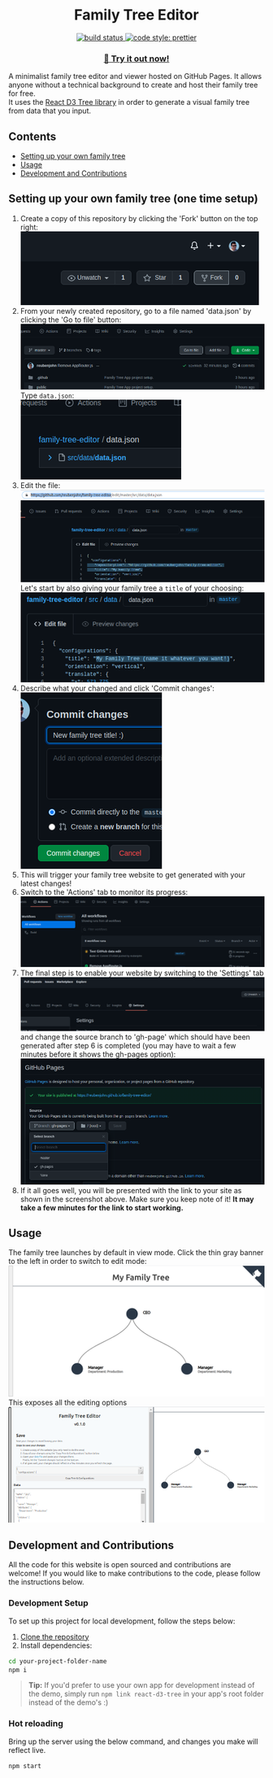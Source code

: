 <h1 align="center">Family Tree Editor</h1>

<p align="center">
  <a href="#buildstatus">
    <img alt="build status" src="https://github.com/MJohnJoy/manappallil/workflows/Build/badge.svg">
  </a>
  <a href="https://github.com/prettier/prettier">
    <img alt="code style: prettier" src="https://img.shields.io/badge/code_style-prettier-ff69b4.svg">
  </a>
</p>

<p align="center">
  <h3 align="center"><a href="https://github.com/MJohnJoy/manappallil">👾 Try it out now!</a></h3>
</p>

A minimalist family tree editor and viewer hosted on GitHub Pages.
It allows anyone without a technical background to create and host their family tree for free.   
It uses the [React D3 Tree library](https://github.com/bkrem/react-d3-tree) in order to generate a visual family tree from data that you input.

## Contents <!-- omit in toc -->
- [Setting up your own family tree](#setting-up-your-own-family-tree-one-time-setup)
- [Usage](#usage)
- [Development and Contributions](#development-and-contributions)

## Setting up your own family tree (one time setup)
1. Create a copy of this repository by clicking the 'Fork' button on the top right:  
![Fork](screenshots/Fork.png)
2. From your newly created repository, go to a file named 'data.json' by clicking the 'Go to file' button:  
![Go to file](screenshots/go_to_file.png)
Type `data.json`:  
![data.json](screenshots/data.json.png)
3. Edit the file:  
![edit](screenshots/edit.png)  
Let's start by also giving your family tree a `title` of your choosing:  
![Family Tree Title](screenshots/family_tree_title.png)  
4. Describe what your changed and click 'Commit changes':  
![Commit changes](screenshots/commit.png)
5. This will trigger your family tree website to get generated with your latest changes!
6. Switch to the 'Actions' tab to monitor its progress: ![Actions Tab](screenshots/actions_tab.png)
7. The final step is to enable your website by switching to the 'Settings' tab  
![Settings Tab](screenshots/settings_tab.png) 
 and change the source branch to 'gh-page'  which should have been generated after step 6 is completed (you may have to wait a few minutes before it shows the gh-pages option):
![GitHub Pages Settings](screenshots/github_pages_settings.png)
8. If it all goes well, you will be presented with the link to your site as shown in the screenshot above.
Make sure you keep note of it! **It may take a few minutes for the link to start working.**

## Usage
The family tree launches by default in view mode.
Click the thin gray banner to the left in order to switch to edit mode:  
![View Mode](screenshots/view_mode.png)
This exposes all the editing options  
![Edit Mode](screenshots/edit_mode.png)

## Development and Contributions
All the code for this website is open sourced and contributions are welcome!
If you would like to make contributions to the code, please follow the instructions below.
### Development Setup
To set up this project for local development, follow the steps below:

1. [Clone the repository](https://docs.github.com/en/github/creating-cloning-and-archiving-repositories/cloning-a-repository)
2. Install dependencies:
```bash
cd your-project-folder-name
npm i
```

> **Tip:** If you'd prefer to use your own app for development instead of the demo, simply run `npm link react-d3-tree` in your app's root folder instead of the demo's :)

### Hot reloading
Bring up the server using the below command, and changes you make will reflect live.
```bash
npm start
```
